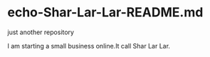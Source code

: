 # echo-Shar-Lar-Lar-README.md
just another repository

I am starting a small business online.It call Shar Lar Lar.
